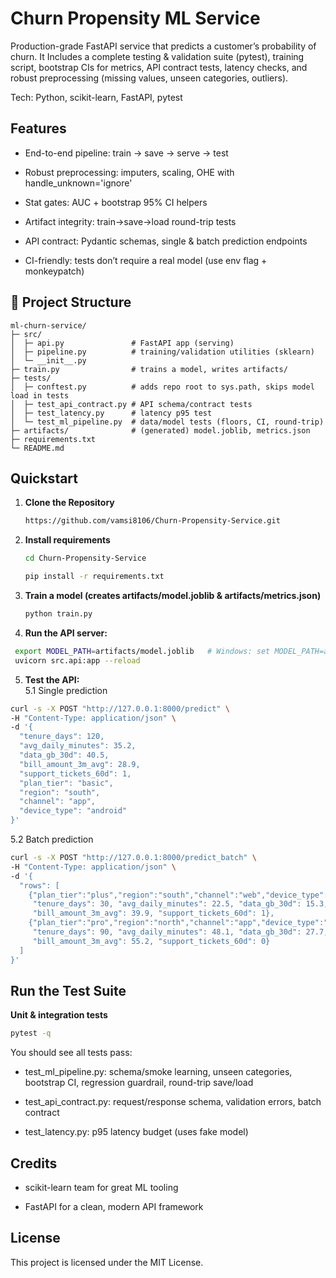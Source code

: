 # Churn Propensity ML Service
Production-grade FastAPI service that predicts a customer’s probability of churn. It Includes a complete testing & validation suite (pytest), training script, bootstrap CIs for metrics, API contract tests, latency checks, and robust preprocessing (missing values, unseen categories, outliers).

Tech: Python, scikit-learn, FastAPI, pytest

## Features

- End-to-end pipeline: train → save → serve → test

- Robust preprocessing: imputers, scaling, OHE with handle_unknown='ignore'

- Stat gates: AUC + bootstrap 95% CI helpers

- Artifact integrity: train→save→load round-trip tests

- API contract: Pydantic schemas, single & batch prediction endpoints

- CI-friendly: tests don’t require a real model (use env flag + monkeypatch)

## 📁 Project Structure

```text
ml-churn-service/
├─ src/
│  ├─ api.py               # FastAPI app (serving)
│  ├─ pipeline.py          # training/validation utilities (sklearn)
│  └─ __init__.py
├─ train.py                # trains a model, writes artifacts/
├─ tests/
│  ├─ conftest.py          # adds repo root to sys.path, skips model load in tests
│  ├─ test_api_contract.py # API schema/contract tests
│  ├─ test_latency.py      # latency p95 test
│  └─ test_ml_pipeline.py  # data/model tests (floors, CI, round-trip)
├─ artifacts/              # (generated) model.joblib, metrics.json
├─ requirements.txt
└─ README.md
```

## Quickstart
1. **Clone the Repository**

   ```bash
   https://github.com/vamsi8106/Churn-Propensity-Service.git
   ```
2. **Install requirements**
    ```bash
    cd Churn-Propensity-Service
    ```
    ```bash
    pip install -r requirements.txt
    ```

3. **Train a model (creates artifacts/model.joblib & artifacts/metrics.json)**

    ```bash
    python train.py
    ```

4. **Run the API server:**

  ```bash
   export MODEL_PATH=artifacts/model.joblib   # Windows: set MODEL_PATH=artifacts\model.joblib
   uvicorn src.api:app --reload 
  ```
5. **Test the API:**  
   5.1 Single prediction
   
  ```bash
  curl -s -X POST "http://127.0.0.1:8000/predict" \
  -H "Content-Type: application/json" \
  -d '{
    "tenure_days": 120,
    "avg_daily_minutes": 35.2,
    "data_gb_30d": 40.5,
    "bill_amount_3m_avg": 28.9,
    "support_tickets_60d": 1,
    "plan_tier": "basic",
    "region": "south",
    "channel": "app",
    "device_type": "android"
  }'

 ```

  5.2 Batch prediction
   
  ```bash
  curl -s -X POST "http://127.0.0.1:8000/predict_batch" \
  -H "Content-Type: application/json" \
  -d '{
    "rows": [
      {"plan_tier":"plus","region":"south","channel":"web","device_type":"android",
       "tenure_days": 30, "avg_daily_minutes": 22.5, "data_gb_30d": 15.3,
       "bill_amount_3m_avg": 39.9, "support_tickets_60d": 1},
      {"plan_tier":"pro","region":"north","channel":"app","device_type":"ios",
       "tenure_days": 90, "avg_daily_minutes": 48.1, "data_gb_30d": 27.7,
       "bill_amount_3m_avg": 55.2, "support_tickets_60d": 0}
    ]
  }'

 ```

## Run the Test Suite
 **Unit & integration tests**
   ```bash
  pytest -q
 ```
You should see all tests pass:

- test_ml_pipeline.py: schema/smoke learning, unseen categories, bootstrap CI, regression guardrail, round-trip save/load

- test_api_contract.py: request/response schema, validation errors, batch contract

- test_latency.py: p95 latency budget (uses fake model)

 
## Credits

- scikit-learn team for great ML tooling

- FastAPI for a clean, modern API framework
## License

This project is licensed under the MIT License.



